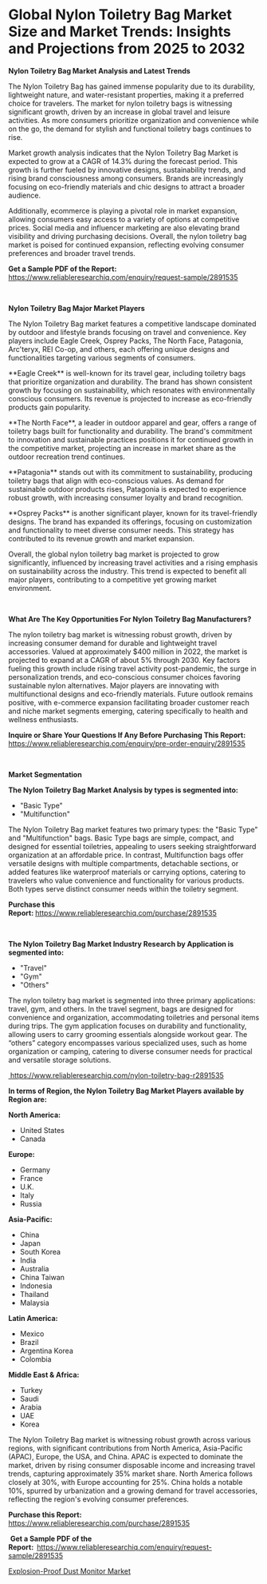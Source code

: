 <p><h1>Global Nylon Toiletry Bag Market Size and Market Trends: Insights and Projections from 2025 to 2032</h1></p><p><strong>Nylon Toiletry Bag Market Analysis and Latest Trends</strong></p>
<p><p>The Nylon Toiletry Bag has gained immense popularity due to its durability, lightweight nature, and water-resistant properties, making it a preferred choice for travelers. The market for nylon toiletry bags is witnessing significant growth, driven by an increase in global travel and leisure activities. As more consumers prioritize organization and convenience while on the go, the demand for stylish and functional toiletry bags continues to rise.</p><p>Market growth analysis indicates that the Nylon Toiletry Bag Market is expected to grow at a CAGR of 14.3% during the forecast period. This growth is further fueled by innovative designs, sustainability trends, and rising brand consciousness among consumers. Brands are increasingly focusing on eco-friendly materials and chic designs to attract a broader audience.</p><p>Additionally, ecommerce is playing a pivotal role in market expansion, allowing consumers easy access to a variety of options at competitive prices. Social media and influencer marketing are also elevating brand visibility and driving purchasing decisions. Overall, the nylon toiletry bag market is poised for continued expansion, reflecting evolving consumer preferences and broader travel trends.</p></p>
<p><strong>Get a Sample PDF of the Report:&nbsp;</strong> <a href="https://www.reliableresearchiq.com/enquiry/request-sample/2891535?utm_campaign=3058&utm_medium=2&utm_source=Github&utm_content=ia&utm_term=14032025&utm_id=nylon-toiletry-bag">https://www.reliableresearchiq.com/enquiry/request-sample/2891535</a></p>
<p>&nbsp;</p>
<p><strong>Nylon Toiletry Bag Major Market Players</strong></p>
<p><p>The Nylon Toiletry Bag market features a competitive landscape dominated by outdoor and lifestyle brands focusing on travel and convenience. Key players include Eagle Creek, Osprey Packs, The North Face, Patagonia, Arc'teryx, REI Co-op, and others, each offering unique designs and functionalities targeting various segments of consumers.</p><p>**Eagle Creek** is well-known for its travel gear, including toiletry bags that prioritize organization and durability. The brand has shown consistent growth by focusing on sustainability, which resonates with environmentally conscious consumers. Its revenue is projected to increase as eco-friendly products gain popularity.</p><p>**The North Face**, a leader in outdoor apparel and gear, offers a range of toiletry bags built for functionality and durability. The brand's commitment to innovation and sustainable practices positions it for continued growth in the competitive market, projecting an increase in market share as the outdoor recreation trend continues.</p><p>**Patagonia** stands out with its commitment to sustainability, producing toiletry bags that align with eco-conscious values. As demand for sustainable outdoor products rises, Patagonia is expected to experience robust growth, with increasing consumer loyalty and brand recognition.</p><p>**Osprey Packs** is another significant player, known for its travel-friendly designs. The brand has expanded its offerings, focusing on customization and functionality to meet diverse consumer needs. This strategy has contributed to its revenue growth and market expansion.</p><p>Overall, the global nylon toiletry bag market is projected to grow significantly, influenced by increasing travel activities and a rising emphasis on sustainability across the industry. This trend is expected to benefit all major players, contributing to a competitive yet growing market environment.</p></p>
<p>&nbsp;</p>
<p><strong>What Are The Key Opportunities For Nylon Toiletry Bag Manufacturers?</strong></p>
<p><p>The nylon toiletry bag market is witnessing robust growth, driven by increasing consumer demand for durable and lightweight travel accessories. Valued at approximately $400 million in 2022, the market is projected to expand at a CAGR of about 5% through 2030. Key factors fueling this growth include rising travel activity post-pandemic, the surge in personalization trends, and eco-conscious consumer choices favoring sustainable nylon alternatives. Major players are innovating with multifunctional designs and eco-friendly materials. Future outlook remains positive, with e-commerce expansion facilitating broader customer reach and niche market segments emerging, catering specifically to health and wellness enthusiasts.</p></p>
<p><strong>Inquire or Share Your Questions If Any Before Purchasing This Report:</strong> <a href="https://www.reliableresearchiq.com/enquiry/pre-order-enquiry/2891535?utm_campaign=3058&utm_medium=2&utm_source=Github&utm_content=ia&utm_term=14032025&utm_id=nylon-toiletry-bag">https://www.reliableresearchiq.com/enquiry/pre-order-enquiry/2891535</a></p>
<p>&nbsp;</p>
<p><strong>Market Segmentation</strong></p>
<p><strong>The Nylon Toiletry Bag Market Analysis by types is segmented into:</strong></p>
<p><ul><li>"Basic Type"</li><li>"Multifunction"</li></ul></p>
<p><p>The Nylon Toiletry Bag market features two primary types: the "Basic Type" and "Multifunction" bags. Basic Type bags are simple, compact, and designed for essential toiletries, appealing to users seeking straightforward organization at an affordable price. In contrast, Multifunction bags offer versatile designs with multiple compartments, detachable sections, or added features like waterproof materials or carrying options, catering to travelers who value convenience and functionality for various products. Both types serve distinct consumer needs within the toiletry segment.</p></p>
<p><strong>Purchase this Report:&nbsp;</strong><a href="https://www.reliableresearchiq.com/purchase/2891535?utm_campaign=3058&utm_medium=2&utm_source=Github&utm_content=ia&utm_term=14032025&utm_id=nylon-toiletry-bag">https://www.reliableresearchiq.com/purchase/2891535</a></p>
<p>&nbsp;</p>
<p><strong>The Nylon Toiletry Bag Market Industry Research by Application is segmented into:</strong></p>
<p><ul><li>"Travel"</li><li>"Gym"</li><li>"Others"</li></ul></p>
<p><p>The nylon toiletry bag market is segmented into three primary applications: travel, gym, and others. In the travel segment, bags are designed for convenience and organization, accommodating toiletries and personal items during trips. The gym application focuses on durability and functionality, allowing users to carry grooming essentials alongside workout gear. The “others” category encompasses various specialized uses, such as home organization or camping, catering to diverse consumer needs for practical and versatile storage solutions.</p></p>
<p><a href="https://www.reliableresearchiq.com/nylon-toiletry-bag-r2891535?utm_campaign=3058&utm_medium=2&utm_source=Github&utm_content=ia&utm_term=14032025&utm_id=nylon-toiletry-bag">&nbsp;https://www.reliableresearchiq.com/nylon-toiletry-bag-r2891535</a></p>
<p><strong>In terms of Region, the Nylon Toiletry Bag Market Players available by Region are:</strong></p>
<p>
    <p> <strong> North America: </strong>
        <ul>
            <li>United States</li>
            <li>Canada</li>
        </ul>
        </p> 
    <p> <strong> Europe: </strong>
        <ul>
            <li>Germany</li>
            <li>France</li>
            <li>U.K.</li>
            <li>Italy</li>
            <li>Russia</li>
        </ul>
        </p> 
    <p> <strong> Asia-Pacific: </strong>
        <ul>
            <li>China</li>
            <li>Japan</li>
            <li>South Korea</li>
            <li>India</li>
            <li>Australia</li>
            <li>China Taiwan</li>
            <li>Indonesia</li>
            <li>Thailand</li>
            <li>Malaysia</li>
        </ul>
        </p> 
    <p> <strong> Latin America: </strong>
        <ul>
            <li>Mexico</li>
            <li>Brazil</li>
            <li>Argentina Korea</li>
            <li>Colombia</li>
        </ul>
        </p> 
    <p> <strong> Middle East & Africa: </strong>
        <ul>
            <li>Turkey</li>
            <li>Saudi</li>
            <li>Arabia</li>
            <li>UAE</li>
            <li>Korea</li>
        </ul>
    </p>
    </p>
<p><p>The Nylon Toiletry Bag market is witnessing robust growth across various regions, with significant contributions from North America, Asia-Pacific (APAC), Europe, the USA, and China. APAC is expected to dominate the market, driven by rising consumer disposable income and increasing travel trends, capturing approximately 35% market share. North America follows closely at 30%, with Europe accounting for 25%. China holds a notable 10%, spurred by urbanization and a growing demand for travel accessories, reflecting the region's evolving consumer preferences.</p></p>
<p><strong>Purchase this Report: </strong><a href="https://www.reliableresearchiq.com/purchase/2891535?utm_campaign=3058&utm_medium=2&utm_source=Github&utm_content=ia&utm_term=14032025&utm_id=nylon-toiletry-bag">https://www.reliableresearchiq.com/purchase/2891535</a></p>
<p>&nbsp;<strong>Get a Sample PDF of the Report:&nbsp;&nbsp;</strong><a href="https://www.reliableresearchiq.com/enquiry/request-sample/2891535?utm_campaign=3058&utm_medium=2&utm_source=Github&utm_content=ia&utm_term=14032025&utm_id=nylon-toiletry-bag">https://www.reliableresearchiq.com/enquiry/request-sample/2891535</a></p>
<p><strong></strong></p>
<p><p><a href="https://github.com/elitasvimal/Market-Research-Report-List-1/blob/main/explosion-proof-dust-monitor-market.md?utm_campaign=3058&utm_medium=2&utm_source=Github&utm_content=ia&utm_term=14032025&utm_id=nylon-toiletry-bag">Explosion-Proof Dust Monitor Market</a></p></p>